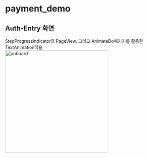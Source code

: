 # payment_demo

## Auth-Entry 화면
StepProgressIndicator와 PageView, 그리고 AnimateDo패키지를 활용한 TextAnimation적용<br>
<img width="330" alt="onboard" src="https://github.com/user-attachments/assets/efcb4ee4-440c-42e3-9c2f-e532619100fb" />



